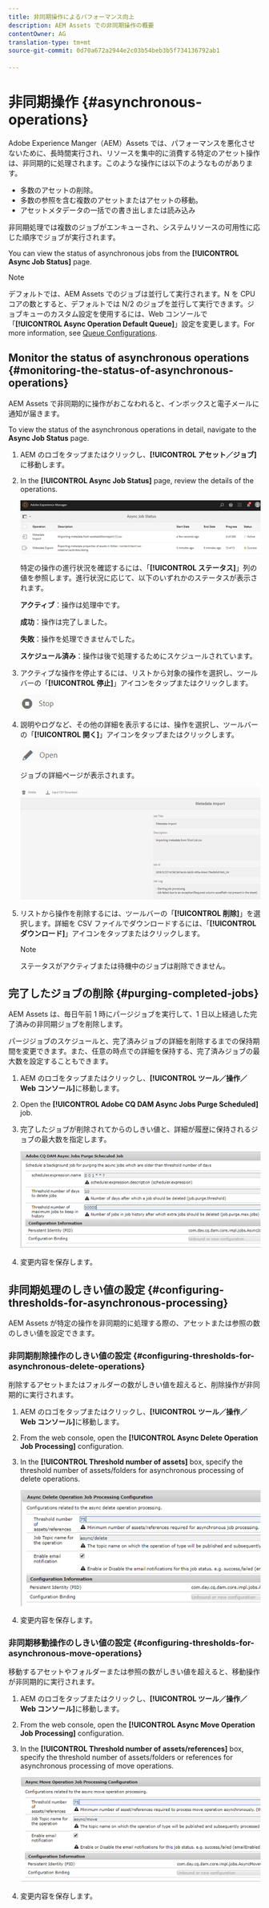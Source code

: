 ```yaml
---
title: 非同期操作によるパフォーマンス向上
description: AEM Assets での非同期操作の概要
contentOwner: AG
translation-type: tm+mt
source-git-commit: 0d70a672a2944e2c03b54beb3b5f734136792ab1

---
```



# 非同期操作 {#asynchronous-operations}

Adobe Experience Manger（AEM）Assets では、パフォーマンスを悪化させないために、長時間実行され、リソースを集中的に消費する特定のアセット操作は、非同期的に処理されます。このような操作には以下のようなものがあります。

* 多数のアセットの削除。
* 多数の参照を含む複数のアセットまたはアセットの移動。
* アセットメタデータの一括での書き出しまたは読み込み

非同期処理では複数のジョブがエンキューされ、システムリソースの可用性に応じた順序でジョブが実行されます。

You can view the status of asynchronous jobs from the **[!UICONTROL Async Job Status]** page.

>[!NOTE]
>
>デフォルトでは、AEM Assets でのジョブは並行して実行されます。N を CPU コアの数とすると、デフォルトでは N/2 のジョブを並行して実行できます。ジョブキューのカスタム設定を使用するには、Web コンソールで「**[!UICONTROL Async Operation Default Queue]**」設定を変更します。For more information, see [Queue Configurations](https://sling.apache.org/documentation/bundles/apache-sling-eventing-and-job-handling.html#queue-configurations).

## Monitor the status of asynchronous operations {#monitoring-the-status-of-asynchronous-operations}

AEM Assets で非同期的に操作がおこなわれると、インボックスと電子メールに通知が届きます。

To view the status of the asynchronous operations in detail, navigate to the **Async Job Status** page.

1. AEM のロゴをタップまたはクリックし、**[!UICONTROL アセット／ジョブ]**&#x200B;に移動します。
1. In the **[!UICONTROL Async Job Status]** page, review the details of the operations.

   ![job_status](assets/job_status.png)

   特定の操作の進行状況を確認するには、「**[!UICONTROL ステータス]**」列の値を参照します。進行状況に応じて、以下のいずれかのステータスが表示されます。

   **アクティブ**：操作は処理中です。

   **成功**：操作は完了しました。

   **失敗**：操作を処理できませんでした。

   **スケジュール済み**：操作は後で処理するためにスケジュールされています。

1. アクティブな操作を停止するには、リストから対象の操作を選択し、ツールバーの「**[!UICONTROL 停止]**」アイコンをタップまたはクリックします。

   ![stop_icon](assets/stop_icon.png)

1. 説明やログなど、その他の詳細を表示するには、操作を選択し、ツールバーの「**[!UICONTROL 開く]**」アイコンをタップまたはクリックします。

   ![open_icon](assets/open_icon.png)

   ジョブの詳細ページが表示されます。

   ![job_details](assets/job_details.png)

1. リストから操作を削除するには、ツールバーの「**[!UICONTROL 削除]**」を選択します。詳細を CSV ファイルでダウンロードするには、「**[!UICONTROL ダウンロード]**」アイコンをタップまたはクリックします。

   >[!NOTE]
   >
   >ステータスがアクティブまたは待機中のジョブは削除できません。

## 完了したジョブの削除 {#purging-completed-jobs}

AEM Assets は、毎日午前 1 時にパージジョブを実行して、1 日以上経過した完了済みの非同期ジョブを削除します。

パージジョブのスケジュールと、完了済みジョブの詳細を削除するまでの保持期間を変更できます。また、任意の時点での詳細を保持する、完了済みジョブの最大数を設定することもできます。

1. AEM のロゴをタップまたはクリックし、**[!UICONTROL ツール／操作／Web コンソール]**&#x200B;に移動します。
1. Open the **[!UICONTROL Adobe CQ DAM Async Jobs Purge Scheduled]** job.
1. 完了したジョブが削除されてからのしきい値と、詳細が履歴に保持されるジョブの最大数を指定します。

   ![purge_job](assets/purge_job.png)

1. 変更内容を保存します。

## 非同期処理のしきい値の設定 {#configuring-thresholds-for-asynchronous-processing}

AEM Assets が特定の操作を非同期的に処理する際の、アセットまたは参照の数のしきい値を設定できます。

### 非同期削除操作のしきい値の設定 {#configuring-thresholds-for-asynchronous-delete-operations}

削除するアセットまたはフォルダーの数がしきい値を超えると、削除操作が非同期的に実行されます。

1. AEM のロゴをタップまたはクリックし、**[!UICONTROL ツール／操作／Web コンソール]**&#x200B;に移動します。
1. From the web console, open the **[!UICONTROL Async Delete Operation Job Processing]** configuration.
1. In the **[!UICONTROL Threshold number of assets]** box, specify the threshold number of assets/folders for asynchronous processing of delete operations.

   ![delete_threshold](assets/delete_threshold.png)

1. 変更内容を保存します。

### 非同期移動操作のしきい値の設定 {#configuring-thresholds-for-asynchronous-move-operations}

移動するアセットやフォルダーまたは参照の数がしきい値を超えると、移動操作が非同期的に実行されます。

1. AEM のロゴをタップまたはクリックし、**[!UICONTROL ツール／操作／Web コンソール]**&#x200B;に移動します。
1. From the web console, open the **[!UICONTROL Async Move Operation Job Processing]** configuration.
1. In the **[!UICONTROL Threshold number of assets/references]** box, specify the threshold number of assets/folders or references for asynchronous processing of move operations.

   ![move_threshold](assets/move_threshold.png)

1. 変更内容を保存します。
